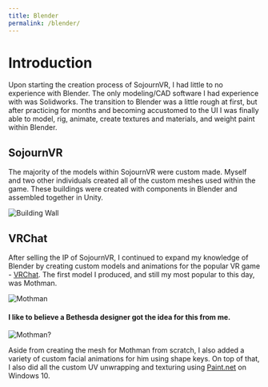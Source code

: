 ```yaml
---
title: Blender
permalink: /blender/
---
```


# Introduction
Upon starting the creation process of SojournVR, I had little to no experience with Blender. The only modeling/CAD software I had experience with was Solidworks. The transition to Blender
was a little rough at first, but after practicing for months and becoming accustomed to the UI I was finally able to model, rig, animate, create textures and materials, and weight paint within Blender.

## SojournVR

The majority of the models within SojournVR were custom made. Myself and two other individuals created all of the custom meshes used within the game. These buildings were created with components  in Blender and assembled together in Unity.

![Building Wall](https://pierrce.github.io/images/houseexample.PNG)

## VRChat

After selling the IP of SojournVR, I continued to expand my knowledge of Blender by creating
custom models and animations for the popular VR game - [VRChat](https://www.vrchat.net/).
The first model I produced, and still my most popular to this day, was Mothman.

![Mothman](https://pierrce.github.io/images/mothman.jpg)

#### I like to believe a Bethesda designer got the idea for this from me.

![Mothman?](https://i.redd.it/j7o1iirboa311.png)

Aside from creating the mesh for Mothman from scratch, I also added a variety of custom facial
animations for him using shape keys. On top of that, I also did all the custom UV unwrapping
and texturing using [Paint.net](https://www.getpaint.net/download.html) on Windows 10.
